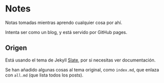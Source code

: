 # Notes

Notas tomadas mientras aprendo cualquier cosa por ahí.

Intenta ser como un blog, y está servido por GitHub pages.

## Origen

Está usando el tema de Jekyll [Slate](https://github.com/pages-themes/slate),
por si necesitas ver documentación.

Se han añadido algunas cosas al tema original, como `index.md`, que enlaza
con `all.md` (que lista todos los posts).

